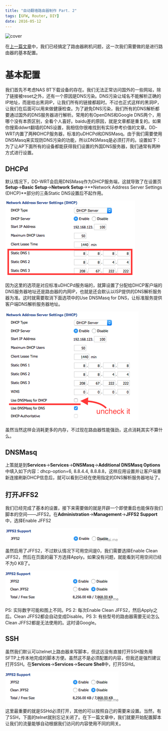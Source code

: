 ```yaml
---
title: "自动翻墙路由器制作 Part. 2"
tags: [GFW, Router, DIY]
date: 2016-05-12
---
```


![cover]()

在[上一篇文章](http://kenmlai.me/自动翻墙路由器制作-part-1/)中，我们已经搞定了路由器刷机问题，这一次我们需要做的是进行路由器的基本配置。

# 基本配置

我们首先不考虑NAS BT下载设备的存在。我们无法正常访问国外的一些网站，除了链接被reset之外，还有一个原因是DNS污染。DNS污染让域名不能解析正确的IP地址，而是给出黑洞IP，让我们所有的链接都超时。不过也正式这样的黑洞IP，让我们在后面可以用来做健康检查。为了避免DNS污染，我们所有的DNS解析都要通过国外的DNS服务器进行解析。常用的有OpenDNS和Google DNS两个，用哪个没有本质区别，全看个人喜好。baidu差的原因，就是文章都是重复的。如果你搜索ddwrt翻墙的DNS设置，我相信你很难找到有实际参考价值的文章。DD-WRT内置了两种DHCP服务器，标准的uDHCPd和DNSMasq。由于我们需要使用DNSMasq来实现防DNS污染的功能，所以DNSMasq是必须打开的。设置如下：为了让AP下面所有的设备都能获得我们设置的外国DNS服务器，我们通常有两种方式进行设置。


## DHCPd

默认情况下，DD-WRT会启用DNSMasq作为DHCP服务端，这就导致了在设置页**Setup**->**Basic Setup**->**Network Setup**->**Network Address Server Settings (DHCP)**部分的三条Static DNS设置后不起作用。

![dhcpd](https://raw.githubusercontent.com/KenMercusLai/kenmercuslai.github.io/pics/uPic/dhcpd.png)

因为这里的选项是对应标准uDHCPd服务端的，就算设置了分配给DHCP客户端的DNS服务器地址还是路由器的内网IP，也就是还会默认以ISP提供的DNS解析服务器为准。这时就需要取消下面选项中的Use DNSMasq for DNS，让标准服务提供客户端DNS解析服务器地址。

![dns](https://raw.githubusercontent.com/KenMercusLai/kenmercuslai.github.io/pics/uPic/dns.png)

虽然当然这样会消耗更多的内存，不过现在路由器性能强劲，这点消耗其实不算什么。


## DNSMasq

上策就是到**Services**->**Services**->**DNSMasq**->**Additional DNSMasq Options**中填入如下内容：dhcp-option=6, 8.8.4.4, 8.8.8.8，这样应用设置并让客户端重新连接刷新DHCP信息后，就可以看到已经在使用指定的DNS解析服务器地址了。


## 打开JFFS2

我们已经完成了基本的设置，接下来需要做的就是开辟一个即使重启也能保存我们脚本的空间——JFFS2。在**Administration**->**Management**->**JFFS2 Support**中，选择Enable JFFS2

![jffs2](https://raw.githubusercontent.com/KenMercusLai/kenmercuslai.github.io/pics/uPic/jffs2.png)

虽然启用了JFFS2，不过默认情况下可用空间是0，我们需要选择Enable Clean JFFS2，然后在页面的最下方选择Apply。如果没有问题，就能看到可用空间已经不为0 KB了。

![jffs2_2](https://raw.githubusercontent.com/KenMercusLai/kenmercuslai.github.io/pics/uPic/jffs2_2.png)

PS: 实际数字可能和图上不同。PS 2: 每次Enable Clean JFFS2，然后Apply之后。Clean JFFS2都会自动变成Disable。PS 3: 有些型号的路由器需要无论怎么Clean JFFS2都是无法使用的。这时请Google。


## SSH

虽然我们默认可以telnet上路由器来写脚本，但这远没有直接打开SSH服务用SFTP上传本地完成的脚本方便。虽然这不是必须配置的内容，但我还是强烈建议打开SSH。在**Services**->**Services**->**Secure Shell**中，打开SSHd。

![ssh](https://raw.githubusercontent.com/KenMercusLai/kenmercuslai.github.io/pics/uPic/ssh.png)

这里最重要的就是SSHd必须打开，其他的可以按照自己的需要来设置。当然，有了SSH，下面的telnet就别忘记关闭了。在下一篇文章中，我们就要开始配置脚本让我们的流量能够自动根据我们访问的内容使用不同的网关。
